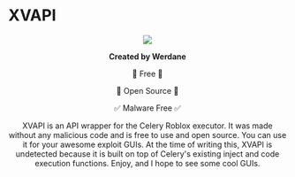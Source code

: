 ﻿
# XVAPI

<p align="center">
  <img src="https://github.com/user-attachments/assets/e727b931-1477-49bb-bb9b-4f6afd95449a">
</p>
<p align="center">
  <strong>Created by Werdane</strong>
</p>

<p align="center">
 🤑 Free 🤑
</p>
<p align="center">
 📜 Open Source 📜
</p>
<p align="center">
 ✅ Malware Free ✅
</p>
<p align="center">XVAPI is an API wrapper for the Celery Roblox executor. 
It was made without any malicious code and is free to use and open source. 
You can use it for your awesome exploit GUIs. At the time of writing this, XVAPI is undetected because it is built on top of Celery's existing inject and code execution functions.
Enjoy, and I hope to see some cool GUIs.</p>
